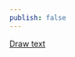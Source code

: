 ```yaml
---
publish: false
---
```


<a href="/guide/lesson-015">Draw text</a>

<script setup>
import Emoji from '../components/Emoji.vue'
</script>

<Emoji />
